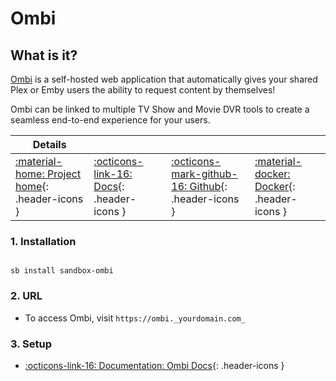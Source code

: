 # Ombi

## What is it?

[Ombi](https://ombi.io/) is a self-hosted web application that automatically gives your shared Plex or Emby users the ability to request content by themselves!

Ombi can be linked to multiple TV Show and Movie DVR tools to create a seamless end-to-end experience for your users.

| Details     |             |             |             |
|-------------|-------------|-------------|-------------|
| [:material-home: Project home](https://ombi.io/){: .header-icons } | [:octicons-link-16: Docs](https://docs.ombi.app/guides/installation/){: .header-icons } | [:octicons-mark-github-16: Github](https://github.com/Ombi-app/Ombi){: .header-icons } | [:material-docker: Docker](https://hub.docker.com/r/hotio/ombi){: .header-icons }|

### 1. Installation

``` shell

sb install sandbox-ombi

```

### 2. URL

- To access Ombi, visit `https://ombi._yourdomain.com_`

### 3. Setup

- [:octicons-link-16: Documentation: Ombi Docs](https://docs.ombi.app/guides/installation/){: .header-icons }
